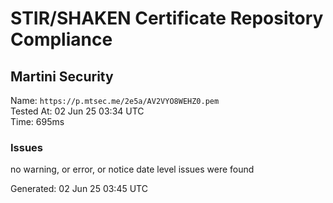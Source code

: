 # STIR/SHAKEN Certificate Repository Compliance

## Martini Security

Name: `https://p.mtsec.me/2e5a/AV2VYO8WEHZ0.pem`\
Tested At: 02 Jun 25 03:34 UTC\
Time: 695ms

### Issues

no warning, or error, or notice date level issues were found

Generated: 02 Jun 25 03:45 UTC